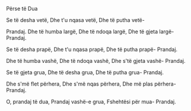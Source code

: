 Përse të Dua

Se të desha vetë,
Dhe t'u nqasa vetë,
Dhe të putha vetë-

Prandaj.
Dhe të humba largë,
Dhe të ndoqa largë,
Dhe të gjeta largë-
Prandaj.

Se të desha prapë,
Dhe t'u nqasa prapë,
Dhe të putha prapë-
Prandaj.

Dhe të humba vashë,
Dhe të ndoqa vashë,
Dhe s'të gjeta vashë-
Prandaj.

Se të gjeta grua,
Dhe të desha grua,
Dhe të putha grua-
Prandaj.

Dhe s'më flet përhera,
Dhe s'më nqas përhera,
Dhe më plas përhera-
Prandaj.

O, prandaj të dua,
Prandaj vashë-e grua,
Fshehtësi për mua-
Prandaj.